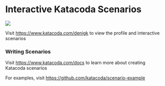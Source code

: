 # Interactive Katacoda Scenarios

[![](http://shields.katacoda.com/katacoda/denigk/count.svg)](https://www.katacoda.com/denigk "Get your profile on Katacoda.com")

Visit https://www.katacoda.com/denigk to view the profile and interactive scenarios

### Writing Scenarios
Visit https://www.katacoda.com/docs to learn more about creating Katacoda scenarios

For examples, visit https://github.com/katacoda/scenario-example
